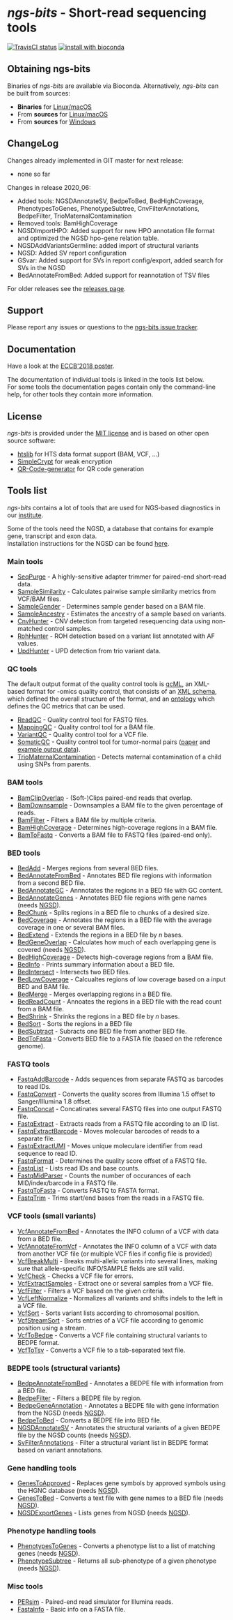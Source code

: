 # *ngs-bits* - Short-read sequencing tools

[![TravisCI status](https://api.travis-ci.org/imgag/ngs-bits.svg?branch=master)](https://travis-ci.org/imgag/ngs-bits/builds)
[![install with bioconda](https://img.shields.io/badge/install%20with-bioconda-brightgreen.svg?style=flat-square)](http://bioconda.github.io/recipes/ngs-bits/README.html)

## Obtaining ngs-bits

Binaries of *ngs-bits* are available via Bioconda. Alternatively, *ngs-bits* can be built from sources:

* **Binaries** for [Linux/macOS](doc/install_bioconda.md)
* From **sources** for [Linux/macOS](doc/install_unix.md)
* From **sources** for [Windows](doc/install_win.md)

## ChangeLog

Changes already implemented in GIT master for next release:

* none so far

Changes in release 2020_06:

* Added tools: NGSDAnnotateSV, BedpeToBed, BedHighCoverage, PhenotypesToGenes, PhenotypeSubtree, CnvFilterAnnotations, BedpeFilter, TrioMaternalContamination
* Removed tools: BamHighCoverage
* NGSDImportHPO: Added support for new HPO annotation file format and optimized the NGSD hpo-gene relation table.
* NGSDAddVariantsGermline: added import of structural variants
* NGSD: Added SV report configuration
* GSvar: Added support for SVs in report config/export, added search for SVs in the NGSD
* BedAnnotateFromBed: Added support for reannotation of TSV files



For older releases see the [releases page](https://github.com/imgag/ngs-bits/releases).

## Support

Please report any issues or questions to the [ngs-bits issue 
tracker](https://github.com/imgag/ngs-bits/issues).

## Documentation

Have a look at the [ECCB'2018 poster](doc/data/poster_ECCB2018.pdf).

The documentation of individual tools is linked in the tools list below.  
For some tools the documentation pages contain only the command-line help, for other tools they contain more information.

## License

*ngs-bits* is provided under the [MIT license](LICENSE) and is based on other open source software:

* [htslib](https://github.com/samtools/htslib) for HTS data format support (BAM, VCF, ...)
* [SimpleCrypt](https://wiki.qt.io/Simple_encryption_with_SimpleCrypt) for weak encryption
* [QR-Code-generator](https://github.com/nayuki/QR-Code-generator) for QR code generation


## Tools list

_ngs-bits_ contains a lot of tools that are used for NGS-based diagnostics in our [institute](http://www.uni-tuebingen.de/Klinische_Genetik/start.html).

Some of the tools need the NGSD, a database that contains for example gene, transcript and exon data.  
Installation instructions for the NGSD can be found [here](doc/install_ngsd.md).

### Main tools

* [SeqPurge](doc/tools/SeqPurge/index.md) - A highly-sensitive adapter trimmer for paired-end short-read data.
* [SampleSimilarity](doc/tools/SampleSimilarity/index.md) - Calculates pairwise sample similarity metrics from VCF/BAM files.
* [SampleGender](doc/tools/SampleGender.md) - Determines sample gender based on a BAM file.
* [SampleAncestry](doc/tools/SampleAncestry/index.md) - Estimates the ancestry of a sample based on variants.
* [CnvHunter](doc/tools/CnvHunter/index.md) - CNV detection from targeted resequencing data using non-matched control samples.
* [RohHunter](doc/tools/RohHunter/index.md) - ROH detection based on a variant list annotated with AF values.
* [UpdHunter](doc/tools/UpdHunter.md) - UPD detection from trio variant data.

### QC tools

The default output format of the quality control tools is [qcML](https://github.com/HUPO-PSI/qcML-development/), an XML-based format for -omics quality control, that consists of an [XML schema](https://github.com/HUPO-PSI/qcML-development/blob/master/schema/v0_0_8/qcML_0.0.8.xsd), which defined the overall structure of the format, and an [ontology](https://github.com/HUPO-PSI/qcML-development/blob/master/cv/qc-cv.obo) which defines the QC metrics that can be used.

* [ReadQC](doc/tools/ReadQC.md) - Quality control tool for FASTQ files.
* [MappingQC](doc/tools/MappingQC.md) - Quality control tool for a BAM file.
* [VariantQC](doc/tools/VariantQC.md) - Quality control tool for a VCF file.
* [SomaticQC](doc/tools/SomaticQC.md) - Quality control tool for tumor-normal pairs ([paper](https://www.ncbi.nlm.nih.gov/pubmed/28130233) and [example output data](doc/data/somatic_qc.zip?raw=true)).
* [TrioMaternalContamination](doc/tools/TrioMaternalContamination.md) - Detects maternal contamination of a child using SNPs from parents.

### BAM tools

* [BamClipOverlap](doc/tools/BamClipOverlap.md) - (Soft-)Clips paired-end reads that overlap.
* [BamDownsample](doc/tools/BamDownsample.md) - Downsamples a BAM file to the given percentage of reads.
* [BamFilter](doc/tools/BamFilter.md) - Filters a BAM file by multiple criteria.
* [BamHighCoverage](doc/tools/BamHighCoverage.md) - Determines high-coverage regions in a BAM file.
* [BamToFastq](doc/tools/BamToFastq.md) - Converts a BAM file to FASTQ files (paired-end only).

### BED tools

* [BedAdd](doc/tools/BedAdd.md) - Merges regions from several BED files.
* [BedAnnotateFromBed](doc/tools/BedAnnotateFromBed.md) - Annotates BED file regions with information from a second BED file.
* [BedAnnotateGC](doc/tools/BedAnnotateGC.md) - Annnotates the regions in a BED file with GC content.
* [BedAnnotateGenes](doc/tools/BedAnnotateGenes.md) - Annotates BED file regions with gene names (needs [NGSD](doc/install_ngsd.md)).
* [BedChunk](doc/tools/BedChunk.md) - Splits regions in a BED file to chunks of a desired size.
* [BedCoverage](doc/tools/BedCoverage.md) - Annotates the regions in a BED file with the average coverage in one or several BAM files.
* [BedExtend](doc/tools/BedExtend.md) - Extends the regions in a BED file by _n_ bases.
* [BedGeneOverlap](doc/tools/BedGeneOverlap.md) - Calculates how much of each overlapping gene is covered (needs [NGSD](doc/install_ngsd.md)).
* [BedHighCoverage](doc/tools/BedHighCoverage.md) - Detects high-coverage regions from a BAM file.
* [BedInfo](doc/tools/BedInfo.md) - Prints summary information about a BED file.
* [BedIntersect](doc/tools/BedIntersect.md) - Intersects two BED files.
* [BedLowCoverage](doc/tools/BedLowCoverage.md) - Calcualtes regions of low coverage based on a input BED and BAM file.
* [BedMerge](doc/tools/BedMerge.md) - Merges overlapping regions in a BED file.
* [BedReadCount](doc/tools/BedReadCount.md) - Annoates the regions in a BED file with the read count from a BAM file.
* [BedShrink](doc/tools/BedShrink.md) - Shrinks the regions in a BED file by _n_ bases.
* [BedSort](doc/tools/BedSort.md) - Sorts the regions in a BED file
* [BedSubtract](doc/tools/BedSubtract.md) - Subracts one BED file from another BED file.
* [BedToFasta](doc/tools/BedToFasta.md) - Converts BED file to a FASTA file (based on the reference genome).

### FASTQ tools

* [FastqAddBarcode](doc/tools/FastqAddBarcode.md) - Adds sequences from separate FASTQ as barcodes to read IDs.
* [FastqConvert](doc/tools/FastqConvert.md) - Converts the quality scores from Illumina 1.5 offset to Sanger/Illumina 1.8 offset. 
* [FastqConcat](doc/tools/FastqConcat.md) - Concatinates several FASTQ files into one output FASTQ file. 
* [FastqExtract](doc/tools/FastqExtract.md) - Extracts reads from a FASTQ file according to an ID list.
* [FastqExtractBarcode](doc/tools/FastqExtractBarcode.md) - Moves molecular barcodes of reads to a separate file.
* [FastqExtractUMI](doc/tools/FastqExtractUMI.md) - Moves unique moleculare identifier from read sequence to read ID.
* [FastqFormat](doc/tools/FastqFormat.md) - Determines the quality score offset of a FASTQ file.
* [FastqList](doc/tools/FastqList.md) - Lists read IDs and base counts.
* [FastqMidParser](doc/tools/FastqMidParser.md) - Counts the number of occurances of each MID/index/barcode in a FASTQ file.
* [FastqToFasta](doc/tools/FastqToFasta.md) - Converts FASTQ to FASTA format.
* [FastqTrim](doc/tools/FastqTrim.md) - Trims start/end bases from the reads in a FASTQ file.

### VCF tools (small variants)

* [VcfAnnotateFromBed](doc/tools/VcfAnnotateFromBed.md) - Annotates the INFO column of a VCF with data from a BED file.
* [VcfAnnotateFromVcf](doc/tools/VcfAnnotateFromVcf.md) - Annotates the INFO column of a VCF with data from another VCF file (or multiple VCF files if config file is provided)
* [VcfBreakMulti](doc/tools/VcfBreakMulti.md) - Breaks multi-allelic variants into several lines, making sure that allele-specific INFO/SAMPLE fields are still valid.
* [VcfCheck](doc/tools/VcfCheck.md) - Checks a VCF file for errors.
* [VcfExtractSamples](doc/tools/VcfExtractSamples.md) - Extract one or several samples from a VCF file.
* [VcfFilter](doc/tools/VcfFilter.md) - Filters a VCF based on the given criteria.
* [VcfLeftNormalize](doc/tools/VcfLeftNormalize.md) - Normalizes all variants and shifts indels to the left in a VCF file.
* [VcfSort](doc/tools/VcfSort.md) - Sorts variant lists according to chromosomal position.
* [VcfStreamSort](doc/tools/VcfStreamSort.md) - Sorts entries of a VCF file according to genomic position using a stream.
* [VcfToBedpe](doc/tools/VcfToBedpe.md) - Converts a VCF file containing structural variants to BEDPE format.
* [VcfToTsv](doc/tools/VcfToTsv.md) - Converts a VCF file to a tab-separated text file.

### BEDPE tools (structural variants)

* [BedpeAnnotateFromBed](doc/tools/BedpeAnnotateFromBed.md) - Annotates a BEDPE file with information from a BED file.
* [BedpeFilter](doc/tools/BedpeFilter.md) - Filters a BEDPE file by region.
* [BedpeGeneAnnotation](doc/tools/BedpeGeneAnnotation.md) - Annotates a BEDPE file with gene information from the NGSD (needs [NGSD](doc/install_ngsd.md)).
* [BedpeToBed](doc/tools/BedpeToBed.md) - Converts a BEDPE file into BED file.
* [NGSDAnnotateSV](doc/tools/NGSDAnnotateSV.md) - Annotates the structural variants of a given BEDPE file by the NGSD counts (needs [NGSD](doc/install_ngsd.md)).
* [SvFilterAnnotations](doc/tools/SvFilterAnnotations.md) - Filter a structural variant list in BEDPE format based on variant annotations.

### Gene handling tools

* [GenesToApproved](doc/tools/GenesToApproved.md) - Replaces gene symbols by approved symbols using the HGNC database (needs [NGSD](doc/install_ngsd.md)).
* [GenesToBed](doc/tools/GenesToBed.md) - Converts a text file with gene names to a BED file (needs [NGSD](doc/install_ngsd.md)).
* [NGSDExportGenes](doc/tools/NGSDExportGenes.md) - Lists genes from NGSD (needs [NGSD](doc/install_ngsd.md)).

### Phenotype handling tools

* [PhenotypesToGenes](doc/tools/PhenotypesToGenes.md) - Converts a phenotype list to a list of matching genes (needs [NGSD](doc/install_ngsd.md)).
* [PhenotypeSubtree](doc/tools/PhenotypeSubtree.md) - Returns all sub-phenotype of a given phenotype (needs [NGSD](doc/install_ngsd.md)).

### Misc tools

* [PERsim](doc/tools/PERsim.md) - Paired-end read simulator for Illumina reads.
* [FastaInfo](doc/tools/FastaInfo.md) - Basic info on a FASTA file.
